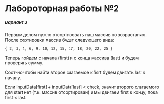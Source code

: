 # Лабороторная работы №2
##### Вариант 3

Первым делом нужно отсортировать наш массив по возрастанию. После сортировки массив будет следующего вида:

`{ 2, 3, 4, 6, 9, 10, 12, 15, 17, 18, 20, 22, 25 }`

Теперь пойдем с начала (first) и с конца массива (last) и будем проверять сумму.

Соот-но чтобы найти второе слагаемое к fisrt будем двигать last к началу.

Если inputData[first] + inputData[last] < check, значит второго слагаемого для start нет (т.к. массив отсортирован) и мы двигаем first к концу, пока first < last.
